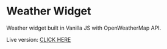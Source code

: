 # Weather Widget

Weather widget built in Vanilla JS with OpenWeatherMap API.

Live version: [CLICK HERE](http://dev.fireart.pl/weather_widget/)
